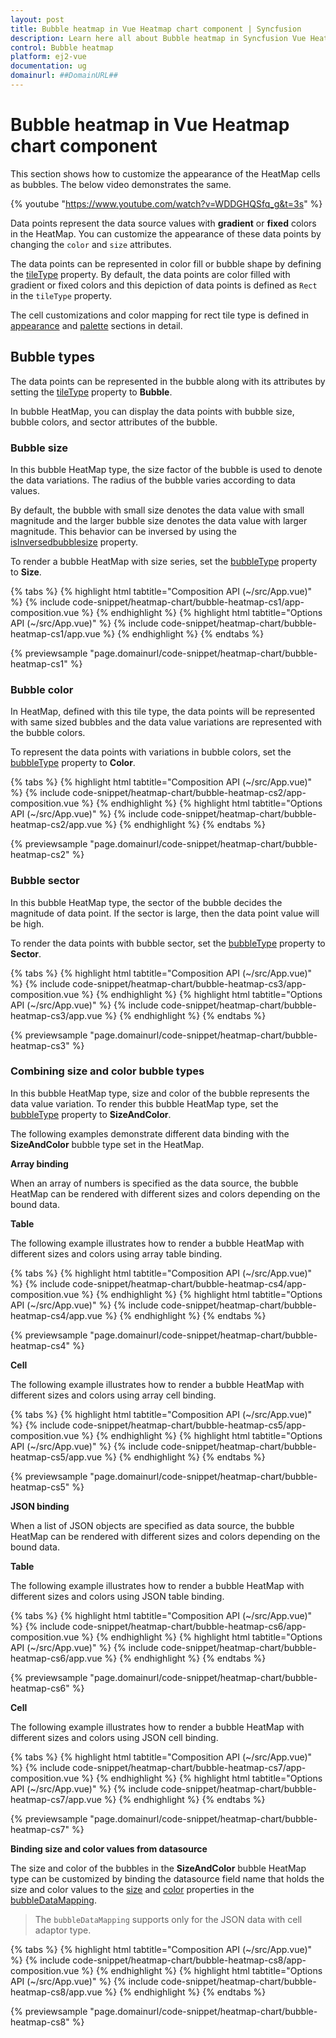 ```yaml
---
layout: post
title: Bubble heatmap in Vue Heatmap chart component | Syncfusion
description: Learn here all about Bubble heatmap in Syncfusion Vue Heatmap chart component of Syncfusion Essential JS 2 and more.
control: Bubble heatmap 
platform: ej2-vue
documentation: ug
domainurl: ##DomainURL##
---
```


# Bubble heatmap in Vue Heatmap chart component

This section shows how to customize the appearance of the HeatMap cells as bubbles. The below video demonstrates the same.

{% youtube "https://www.youtube.com/watch?v=WDDGHQSfq_g&t=3s" %}

Data points represent the data source values with **gradient** or **fixed** colors in the HeatMap. You can customize the appearance of these data points by changing the `color` and `size` attributes.

The data points can be represented in color fill or bubble shape by defining the [tileType](https://ej2.syncfusion.com/vue/documentation/api/heatmap/cellSettings/#tiletype) property. By default, the data points are color filled with gradient or fixed colors and this depiction of data points is defined as `Rect` in the `tileType` property.

The cell customizations and color mapping for rect tile type is defined in [appearance](./appearance/) and [palette](./palette/) sections in detail.

## Bubble types

The data points can be represented in the bubble along with its attributes by setting the [tileType](https://ej2.syncfusion.com/vue/documentation/api/heatmap/cellSettings/#tiletype) property to **Bubble**.

In bubble HeatMap, you can display the data points with bubble size, bubble colors, and sector attributes of the bubble.

### Bubble size

In this bubble HeatMap type, the size factor of the bubble is used to denote the data variations. The radius of the bubble varies according to data values.

By default, the bubble with small size denotes the data value with small magnitude and the larger bubble size denotes the data value with larger magnitude. This behavior can be inversed by using the [isInversedbubblesize](https://ej2.syncfusion.com/vue/documentation/api/heatmap/cellSettings/#isinversedbubblesize) property.

To render a bubble HeatMap with size series, set the [bubbleType](https://ej2.syncfusion.com/vue/documentation/api/heatmap/cellSettings/#bubbletype) property to **Size**.

{% tabs %}
{% highlight html tabtitle="Composition API (~/src/App.vue)" %}
{% include code-snippet/heatmap-chart/bubble-heatmap-cs1/app-composition.vue %}
{% endhighlight %}
{% highlight html tabtitle="Options API (~/src/App.vue)" %}
{% include code-snippet/heatmap-chart/bubble-heatmap-cs1/app.vue %}
{% endhighlight %}
{% endtabs %}
        
{% previewsample "page.domainurl/code-snippet/heatmap-chart/bubble-heatmap-cs1" %}

### Bubble color

In HeatMap, defined with this tile type, the data points will be represented with same sized bubbles and the data value variations are represented with the bubble colors.

To represent the data points with variations in bubble colors, set the [bubbleType](https://ej2.syncfusion.com/vue/documentation/api/heatmap/cellSettings/#bubbletype) property to **Color**.

{% tabs %}
{% highlight html tabtitle="Composition API (~/src/App.vue)" %}
{% include code-snippet/heatmap-chart/bubble-heatmap-cs2/app-composition.vue %}
{% endhighlight %}
{% highlight html tabtitle="Options API (~/src/App.vue)" %}
{% include code-snippet/heatmap-chart/bubble-heatmap-cs2/app.vue %}
{% endhighlight %}
{% endtabs %}
        
{% previewsample "page.domainurl/code-snippet/heatmap-chart/bubble-heatmap-cs2" %}

### Bubble sector

In this bubble HeatMap type, the sector of the bubble decides the magnitude of data point. If the sector is large, then the data point value will be high.

To render the data points with bubble sector, set the [bubbleType](https://ej2.syncfusion.com/vue/documentation/api/heatmap/cellSettings/#bubbletype) property to **Sector**.

{% tabs %}
{% highlight html tabtitle="Composition API (~/src/App.vue)" %}
{% include code-snippet/heatmap-chart/bubble-heatmap-cs3/app-composition.vue %}
{% endhighlight %}
{% highlight html tabtitle="Options API (~/src/App.vue)" %}
{% include code-snippet/heatmap-chart/bubble-heatmap-cs3/app.vue %}
{% endhighlight %}
{% endtabs %}
        
{% previewsample "page.domainurl/code-snippet/heatmap-chart/bubble-heatmap-cs3" %}

### Combining size and color bubble types

In this bubble HeatMap type, size and color of the bubble represents the data value variation. To render this bubble HeatMap type, set the [bubbleType](https://ej2.syncfusion.com/vue/documentation/api/heatmap/cellSettings/#bubbletype) property to **SizeAndColor**.

The following examples demonstrate different data binding with the **SizeAndColor** bubble type set in the HeatMap.

<!-- markdownlint-disable MD036 -->
**Array binding**

When an array of numbers is specified as the data source, the bubble HeatMap can be rendered with different sizes and colors depending on the bound data.

<!-- markdownlint-disable MD036 -->
**Table**

The following example illustrates how to render a bubble HeatMap with different sizes and colors using array table binding.

{% tabs %}
{% highlight html tabtitle="Composition API (~/src/App.vue)" %}
{% include code-snippet/heatmap-chart/bubble-heatmap-cs4/app-composition.vue %}
{% endhighlight %}
{% highlight html tabtitle="Options API (~/src/App.vue)" %}
{% include code-snippet/heatmap-chart/bubble-heatmap-cs4/app.vue %}
{% endhighlight %}
{% endtabs %}
        
{% previewsample "page.domainurl/code-snippet/heatmap-chart/bubble-heatmap-cs4" %}

<!-- markdownlint-disable MD036 -->
**Cell**

The following example illustrates how to render a bubble HeatMap with different sizes and colors using array cell binding.

{% tabs %}
{% highlight html tabtitle="Composition API (~/src/App.vue)" %}
{% include code-snippet/heatmap-chart/bubble-heatmap-cs5/app-composition.vue %}
{% endhighlight %}
{% highlight html tabtitle="Options API (~/src/App.vue)" %}
{% include code-snippet/heatmap-chart/bubble-heatmap-cs5/app.vue %}
{% endhighlight %}
{% endtabs %}
        
{% previewsample "page.domainurl/code-snippet/heatmap-chart/bubble-heatmap-cs5" %}

<!-- markdownlint-disable MD036 -->
**JSON binding**

When a list of JSON objects are specified as data source, the bubble HeatMap can be rendered with different sizes and colors depending on the bound data.

<!-- markdownlint-disable MD036 -->
**Table**

The following example illustrates how to render a bubble HeatMap with different sizes and colors using JSON table binding.

{% tabs %}
{% highlight html tabtitle="Composition API (~/src/App.vue)" %}
{% include code-snippet/heatmap-chart/bubble-heatmap-cs6/app-composition.vue %}
{% endhighlight %}
{% highlight html tabtitle="Options API (~/src/App.vue)" %}
{% include code-snippet/heatmap-chart/bubble-heatmap-cs6/app.vue %}
{% endhighlight %}
{% endtabs %}
        
{% previewsample "page.domainurl/code-snippet/heatmap-chart/bubble-heatmap-cs6" %}

<!-- markdownlint-disable MD036 -->
**Cell**

The following example illustrates how to render a bubble HeatMap with different sizes and colors using JSON cell binding.

{% tabs %}
{% highlight html tabtitle="Composition API (~/src/App.vue)" %}
{% include code-snippet/heatmap-chart/bubble-heatmap-cs7/app-composition.vue %}
{% endhighlight %}
{% highlight html tabtitle="Options API (~/src/App.vue)" %}
{% include code-snippet/heatmap-chart/bubble-heatmap-cs7/app.vue %}
{% endhighlight %}
{% endtabs %}
        
{% previewsample "page.domainurl/code-snippet/heatmap-chart/bubble-heatmap-cs7" %}

<!-- markdownlint-disable MD036 -->
**Binding size and color values from datasource**

The size and color of the bubbles in the **SizeAndColor** bubble HeatMap type can be customized by binding the datasource field name that holds the size and color values to the [size](https://ej2.syncfusion.com/vue/documentation/api/heatmap/bubbleDataModel/#size) and [color](https://ej2.syncfusion.com/vue/documentation/api/heatmap/bubbleDataModel/#color) properties in the [bubbleDataMapping](https://ej2.syncfusion.com/vue/documentation/api/heatmap/dataModel/#bubbledatamapping).

>The `bubbleDataMapping` supports only for the JSON data with cell adaptor type.

{% tabs %}
{% highlight html tabtitle="Composition API (~/src/App.vue)" %}
{% include code-snippet/heatmap-chart/bubble-heatmap-cs8/app-composition.vue %}
{% endhighlight %}
{% highlight html tabtitle="Options API (~/src/App.vue)" %}
{% include code-snippet/heatmap-chart/bubble-heatmap-cs8/app.vue %}
{% endhighlight %}
{% endtabs %}
        
{% previewsample "page.domainurl/code-snippet/heatmap-chart/bubble-heatmap-cs8" %}